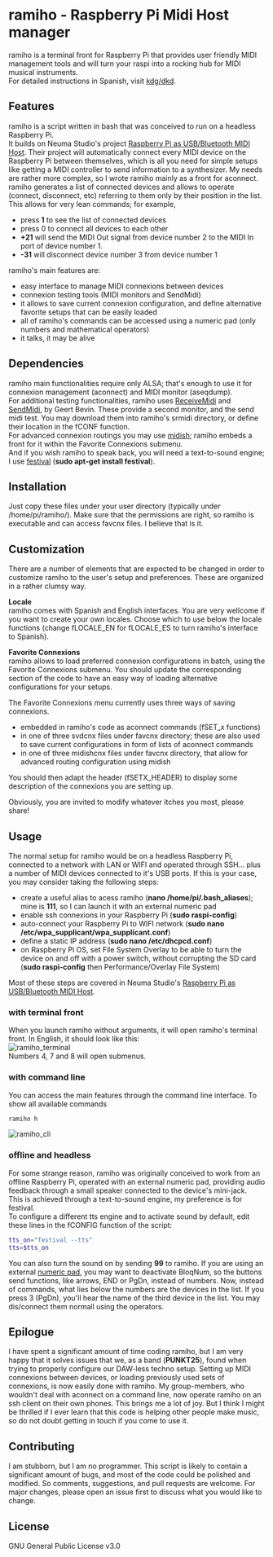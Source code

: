 # ramiho - Raspberry Pi Midi Host manager

ramiho is a terminal front for Raspberry Pi that provides user friendly MIDI management tools and will turn your raspi into a rocking hub for MIDI musical instruments.   
For detailed instructions in Spanish, visit [kdg/dkd](http://edpanfleto.com/kdgdkd/).

## Features

ramiho is a script written in bash that was conceived to run on a headless Raspberry Pi.  
It builds on Neuma Studio's project [Raspberry Pi as USB/Bluetooth MIDI Host](https://neuma.studio/rpi-midi-complete.html). Their project will automatically connect every MIDI device on the Raspberry Pi between themselves, which is all you need for simple setups like getting a MIDI controller to send information to a synthesizer. My needs are rather more complex, so I wrote ramiho mainly as a front for aconnect.   
ramiho generates a list of connected devices and allows to operate (connect, disconnect, etc) referring to them only by their position in the list. This allows for very lean commands; for example,   
- press **1** to see the list of connected devices  
- press 0 to connect all devices to each other  
- **+21** will send the MIDI Out signal from device number 2 to the MIDI In port of device number 1.  
- **-31** will disconnect device number 3 from device number 1   


ramiho's main features are:
- easy interface to manage MIDI connexions between devices  
- connexion testing tools (MIDI monitors and SendMidi)
- it allows to save current connexion configuration, and define alternative favorite setups that can be easily loaded
- all of ramiho's commands can be accessed using a numeric pad (only numbers and mathematical operators)
- it talks, it may be alive



## Dependencies
ramiho main functionalities require only ALSA; that's enough to use it for connexion management (aconnect) and MIDI monitor (aseqdump).  
For additional testing functionalities, ramiho uses [ReceiveMidi](https://github.com/gbevin/ReceiveMIDI) and [SendMidi](https://github.com/gbevin/ReceiveMIDI), by Geert Bevin. These provide a second monitor, and the send midi test. You may download them into ramiho's srmidi directory, or define their location in the fCONF function.   
For advanced connexion routings you may use [midish](https://midish.org/); ramiho embeds a front for it within the Favorite Connexions submenu.  
And if you wish ramiho to speak back, you will need a text-to-sound engine; I use [festival](http://festvox.org/festival/) (**sudo apt-get install festival**).


## Installation
Just copy these files under your user directory (typically under /home/pi/ramiho/). Make sure that the permissions are right, so ramiho is executable and can access favcnx files. I believe that is it.

## Customization
There are a number of elements that are expected to be changed in order to customize ramiho to the user's setup and preferences. These are organized in a rather clumsy way.  

**Locale**  
ramiho comes with Spanish and English interfaces. You are very wellcome if you want to create your own locales. Choose which to use below the locale functions (change fLOCALE_EN for fLOCALE_ES to turn ramiho's interface to Spanish).

**Favorite Connexions**  
ramiho allows to load preferred connexion configurations in batch, using the Favorite Connexions submenu. You should update the corresponding section of the code to have an easy way of loading alternative configurations for your setups.  

The Favorite Connexions menu currently uses three ways of saving connexions. 
- embedded in ramiho's code as aconnect commands (fSET_x functions)
- in one of three svdcnx files under favcnx directory; these are also used to save current configurations in form of lists of aconnect commands
- in one of three midishcnx files under favcnx directory, that allow for advanced routing configuration using midish  

You should then adapt the header (fSETX_HEADER) to display some description of the connexions you are setting up.

Obviously, you are invited to modify whatever itches you most, please share!

## Usage

The normal setup for ramiho would be on a headless Raspberry Pi, connected to a network with LAN or WIFI and operated through SSH... plus a number of MIDI devices connected to it's USB ports. If this is your case, you may consider taking the following steps:
- create a useful alias to acess ramiho (**nano /home/pi/.bash_aliases**); mine is **111**, so I can launch it with an external numeric pad 
- enable ssh connexions in your Raspberry Pi (**sudo raspi-config**)
- auto-connect your Raspberry Pi to WIFI network (**sudo nano /etc/wpa_supplicant/wpa_supplicant.conf**)
- define a static IP address (**sudo nano /etc/dhcpcd.conf**)
- on Raspberry Pi OS, set File System Overlay to be able to turn the device on and off with a power switch, without corrupting the SD card (**sudo raspi-config** then Performance/Overlay File System)  

Most of these steps are covered in Neuma Studio's [Raspberry Pi as USB/Bluetooth MIDI Host](https://neuma.studio/rpi-midi-complete.html).   

### with terminal front
When you launch ramiho without arguments, it will open ramiho's terminal front. In English, it should look like this:    
![ramiho_terminal](https://edpanfleto.com/kdgdkd/assets/ramiho_term_en.png "ramiho terminal front" )  
Numbers 4, 7 and 8 will open submenus.  



### with command line
You can access the main features through the command line interface. To show all available commands
```bash
ramiho h
```  
![ramiho_cli](https://edpanfleto.com/kdgdkd/assets/ramiho_cli_en.png "ramiho cli" )  

### offline and headless
For some strange reason, ramiho was originally conceived to work from an offline Raspberry Pi, operated with an external numeric pad, providing audio feedback through a small speaker connected to the device's mini-jack.  
This is achieved through a text-to-sound engine, my preference is for festival.  
To configure a different tts engine and to activate sound by default, edit these lines in the fCONFIG function of the script:  
```bash
tts_on="festival --tts" 
tts=$tts_on
```  

You can also turn the sound on by sending **99** to ramiho.
If you are using an external [numeric pad](http://edpanfleto.com/kdgdkd/assets/numpad.png), you may want to deactivate BloqNum, so the buttons send functions, like arrows, END or PgDn, instead of numbers. Now, instead of commands, what lies below the numbers are the devices in the list. If you press 3 (PgDn), you'll hear the name of the third device in the list. You may dis/connect them normall using the operators.


## Epilogue
I have spent a significant amount of time coding ramiho, but I am very happy that it solves issues that we, as a band (**PUNKT25**), found when trying to properly configure our DAW-less techno setup. Setting up MIDI connexions between devices, or loading previously used sets of connexions, is now easily done with ramiho. My group-members, who wouldn't deal with aconnect on a command line, now operate ramiho on an ssh client on their own phones. This brings me a lot of joy. But I think I might be thrilled if I ever learn that this code is helping other people make music, so do not doubt getting in touch if you come to use it. 

## Contributing

I am stubborn, but I am no programmer. This script is likely to contain a significant amount of bugs, and most of the code could be polished and modified. So comments, suggestions, and pull requests are welcome. For major changes, please open an issue first to discuss what you would like to change.


## License

GNU General Public License v3.0
